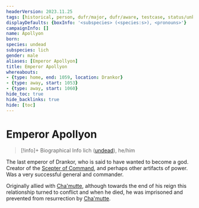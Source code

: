 ```yaml
---
headerVersion: 2023.11.25
tags: [historical, person, dufr/major, dufr/aware, testcase, status/unknown]
displayDefaults: {boxInfo: '<subspecies> (<species:s>), <pronouns>'}
campaignInfo: []
name: Apollyon
born:
species: undead
subspecies: lich
gender: male
aliases: [Emperor Apollyon]
title: Emperor Apollyon
whereabouts:
- {type: home, end: 1059, location: Drankor}
- {type: away, start: 1053}
- {type: away, start: 1060}
hide_toc: true
hide_backlinks: true
hide: [toc]
---
```

# Emperor Apollyon
>[!info]+ Biographical Info
> lich ([undead](<../../../species/children-of-the-embodied-gods/undead.md>)), he/him
>> 

The last emperor of Drankor, who is said to have wanted to become a god. Creator of the [Scepter of Command](<../../../things/artifacts-of-power/scepter-of-command.md>), and perhaps other artifacts of power. Was a very successful general and commander. 

Originally allied with [Cha'mutte](<../../extraplanar-powers/cha-mutte.md>), although towards the end of his reign this relationship turned to conflict and when he died, he was imprisoned and prevented from resurrection by [Cha'mutte](<../../extraplanar-powers/cha-mutte.md>). 

